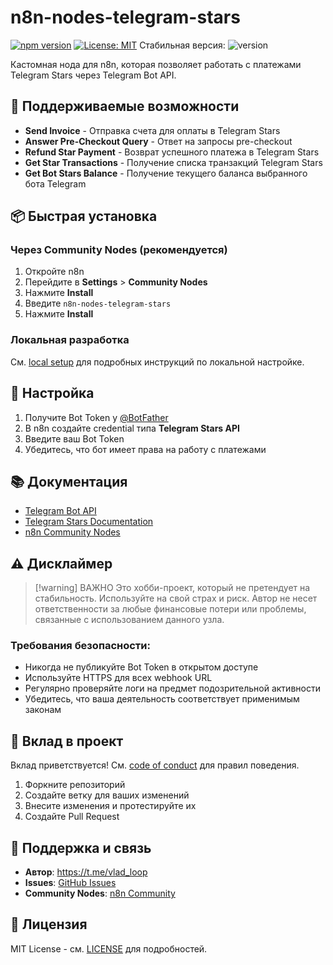 # n8n-nodes-telegram-stars

[![npm version](https://img.shields.io/npm/v/n8n-nodes-telegram-stars.svg)](https://www.npmjs.com/package/n8n-nodes-telegram-stars)
[![License: MIT](https://img.shields.io/badge/License-MIT-yellow.svg)](https://opensource.org/licenses/MIT)
Стабильная версия: ![version](https://img.shields.io/badge/version-1.0.0-blue)

Кастомная нода для n8n, которая позволяет работать с платежами Telegram Stars через Telegram Bot API.

## 🌟 Поддерживаемые возможности

- **Send Invoice** - Отправка счета для оплаты в Telegram Stars
- **Answer Pre-Checkout Query** - Ответ на запросы pre-checkout
- **Refund Star Payment** - Возврат успешного платежа в Telegram Stars
- **Get Star Transactions** - Получение списка транзакций Telegram Stars
- **Get Bot Stars Balance** - Получение текущего баланса выбранного бота Telegram

## 📦 Быстрая установка

### Через Community Nodes (рекомендуется)

1. Откройте n8n
2. Перейдите в **Settings** > **Community Nodes**
3. Нажмите **Install**
4. Введите `n8n-nodes-telegram-stars`
5. Нажмите **Install**

### Локальная разработка

См. [local setup](./LOCAL_SETUP.md) для подробных инструкций по локальной настройке.

## 🔑 Настройка

1. Получите Bot Token у [@BotFather](https://t.me/BotFather)
2. В n8n создайте credential типа **Telegram Stars API**
3. Введите ваш Bot Token
4. Убедитесь, что бот имеет права на работу с платежами

## 📚 Документация

- [Telegram Bot API](https://core.telegram.org/bots/api)
- [Telegram Stars Documentation](https://core.telegram.org/bots/payments)
- [n8n Community Nodes](https://docs.n8n.io/integrations/community-nodes/)

## ⚠️ Дисклаймер

> [!warning] ВАЖНО
> Это хобби-проект, который не претендует на стабильность. Используйте на свой страх и риск. Автор не несет ответственности за любые финансовые потери или проблемы, связанные с использованием данного узла.

### Требования безопасности:
- Никогда не публикуйте Bot Token в открытом доступе
- Используйте HTTPS для всех webhook URL
- Регулярно проверяйте логи на предмет подозрительной активности
- Убедитесь, что ваша деятельность соответствует применимым законам

## 🤝 Вклад в проект

Вклад приветствуется! См. [code of conduct](./CODE_OF_CONDUCT.md) для правил поведения.

1. Форкните репозиторий
2. Создайте ветку для ваших изменений
3. Внесите изменения и протестируйте их
4. Создайте Pull Request

## 💬 Поддержка и связь

- **Автор**: https://t.me/vlad_loop
- **Issues**: [GitHub Issues](https://github.com/Vlad-Loop/n8n-nodes-telegram-stars/issues)
- **Community Nodes**: [n8n Community](https://community.n8n.io/)

## 📄 Лицензия

MIT License - см. [LICENSE](./LICENSE) для подробностей.


